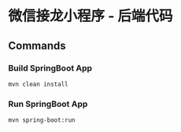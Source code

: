 # 微信接龙小程序 - 后端代码

## Commands

### Build SpringBoot App
```
mvn clean install
```

### Run SpringBoot App
```
mvn spring-boot:run
```